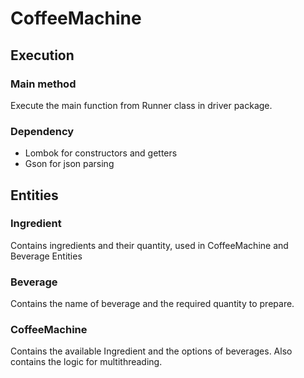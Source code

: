# CoffeeMachine

## Execution 

### Main method
Execute the main function from Runner class in driver package.

### Dependency
 - Lombok for constructors and getters
 - Gson for json parsing
## Entities

### Ingredient
Contains ingredients and their quantity, used in CoffeeMachine and Beverage Entities

### Beverage
Contains the name of beverage and the required quantity to prepare.

### CoffeeMachine
Contains the available Ingredient and the options of beverages. 
Also contains the logic for multithreading.

 
